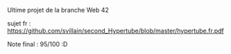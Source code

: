 Ultime projet de la branche Web 42

sujet fr : https://github.com/svillain/second_Hypertube/blob/master/hypertube.fr.pdf

Note final : 95/100 :D
